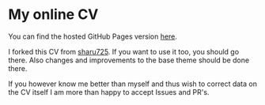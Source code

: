 # My online CV

You can find the hosted GitHub Pages version [here](https://justus.science/cv).

I forked this CV from [sharu725](https://github.com/sharu725/online-cv). If you
want to use it too, you should go there. Also changes and improvements to the
base theme should be done there.

If you however know me better than myself and thus wish to correct data on the
CV itself I am more than happy to accept Issues and PR's.